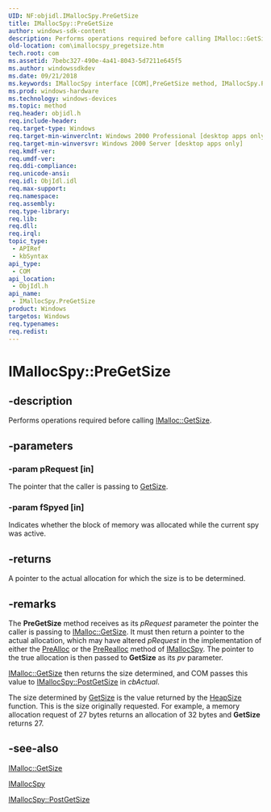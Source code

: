 ```yaml
---
UID: NF:objidl.IMallocSpy.PreGetSize
title: IMallocSpy::PreGetSize
author: windows-sdk-content
description: Performs operations required before calling IMalloc::GetSize.
old-location: com\imallocspy_pregetsize.htm
tech.root: com
ms.assetid: 7bebc327-490e-4a41-8043-5d7211e645f5
ms.author: windowssdkdev
ms.date: 09/21/2018
ms.keywords: IMallocSpy interface [COM],PreGetSize method, IMallocSpy.PreGetSize, IMallocSpy::PreGetSize, PreGetSize, PreGetSize method [COM], PreGetSize method [COM],IMallocSpy interface, _com_imallocspy_pregetsize, com.imallocspy_pregetsize, objidl/IMallocSpy::PreGetSize
ms.prod: windows-hardware
ms.technology: windows-devices
ms.topic: method
req.header: objidl.h
req.include-header: 
req.target-type: Windows
req.target-min-winverclnt: Windows 2000 Professional [desktop apps only]
req.target-min-winversvr: Windows 2000 Server [desktop apps only]
req.kmdf-ver: 
req.umdf-ver: 
req.ddi-compliance: 
req.unicode-ansi: 
req.idl: ObjIdl.idl
req.max-support: 
req.namespace: 
req.assembly: 
req.type-library: 
req.lib: 
req.dll: 
req.irql: 
topic_type:
 - APIRef
 - kbSyntax
api_type:
 - COM
api_location:
 - ObjIdl.h
api_name:
 - IMallocSpy.PreGetSize
product: Windows
targetos: Windows
req.typenames: 
req.redist: 
---
```


# IMallocSpy::PreGetSize


## -description


Performs operations required before calling <a href="https://msdn.microsoft.com/abf8cb53-7c1b-4dde-9745-30a45ad030b7">IMalloc::GetSize</a>.


## -parameters




### -param pRequest [in]

The pointer that the caller is passing to <a href="https://msdn.microsoft.com/abf8cb53-7c1b-4dde-9745-30a45ad030b7">GetSize</a>.


### -param fSpyed [in]

Indicates whether the block of memory was allocated while the current spy was active.


## -returns



A pointer to the actual allocation for which the size is to be determined.




## -remarks



The <b>PreGetSize</b> method receives as its <i>pRequest</i> parameter the pointer the caller is passing to <a href="https://msdn.microsoft.com/abf8cb53-7c1b-4dde-9745-30a45ad030b7">IMalloc::GetSize</a>. It must then return a pointer to the actual allocation, which may have altered <i>pRequest</i> in the implementation of either the <a href="https://msdn.microsoft.com/43d8223b-a3fb-432c-ab4e-009d79ad8658">PreAlloc</a> or the <a href="https://msdn.microsoft.com/dd4db69c-3369-4aca-bc05-4c3c6850cc09">PreRealloc</a> method of <a href="https://msdn.microsoft.com/8ba500f7-c070-4788-b7fe-58b6a4e6a94c">IMallocSpy</a>. The pointer to the true allocation is then passed to <b>GetSize</b> as its <i>pv</i> parameter.


<a href="https://msdn.microsoft.com/abf8cb53-7c1b-4dde-9745-30a45ad030b7">IMalloc::GetSize</a> then returns the size determined, and COM passes this value to <a href="https://msdn.microsoft.com/ac619736-a434-46c0-9874-0cb646fdecae">IMallocSpy::PostGetSize</a> in <i>cbActual</i>.

The size determined by <a href="https://msdn.microsoft.com/abf8cb53-7c1b-4dde-9745-30a45ad030b7">GetSize</a> is the value returned by the <a href="https://msdn.microsoft.com/a8fcfd99-7b04-4aa3-8619-272b254551a3">HeapSize</a> function. This is the size originally requested. For example, a memory allocation request of 27 bytes returns an allocation of 32 bytes and <b>GetSize</b> returns 27.




## -see-also




<a href="https://msdn.microsoft.com/abf8cb53-7c1b-4dde-9745-30a45ad030b7">IMalloc::GetSize</a>



<a href="https://msdn.microsoft.com/8ba500f7-c070-4788-b7fe-58b6a4e6a94c">IMallocSpy</a>



<a href="https://msdn.microsoft.com/ac619736-a434-46c0-9874-0cb646fdecae">IMallocSpy::PostGetSize</a>
 

 

